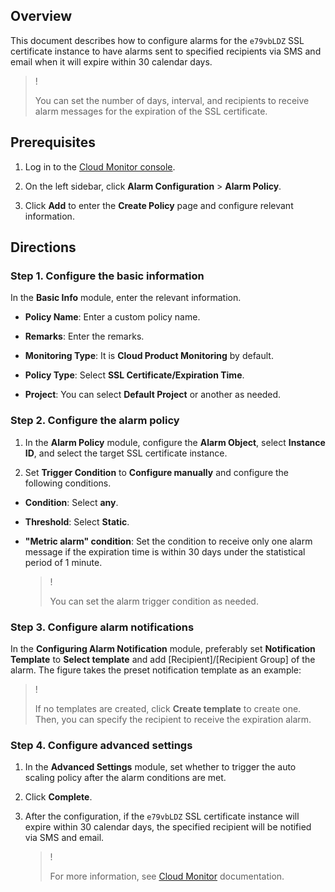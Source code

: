## Overview

This document describes how to configure alarms for the `e79vbLDZ` SSL certificate instance to have alarms sent to specified recipients via SMS and email when it will expire within 30 calendar days.

>!
> 
> You can set the number of days, interval, and recipients to receive alarm messages for the expiration of the SSL certificate.
> 


## Prerequisites
1. Log in to the [Cloud Monitor console](https://console.cloud.tencent.com/monitor/).

2. On the left sidebar, click **Alarm Configuration** > **Alarm Policy**.

3. Click **Add** to enter the **Create Policy** page and configure relevant information.


## Directions

### Step 1. Configure the basic information

In the **Basic Info** module, enter the relevant information.
- **Policy Name**: Enter a custom policy name.

- **Remarks**: Enter the remarks.

- **Monitoring Type**: It is **Cloud Product Monitoring** by default.

- **Policy Type**: Select **SSL Certificate/Expiration Time**.

- **Project**: You can select **Default Project** or another as needed.


### Step 2. Configure the alarm policy
1. In the **Alarm Policy** module, configure the **Alarm Object**, select **Instance ID**, and select the target SSL certificate instance.

2. Set **Trigger Condition** to **Configure manually** and configure the following conditions.

  - **Condition**: Select **any**.

  - **Threshold**: Select **Static**.

  - **"Metric alarm" condition**: Set the condition to receive only one alarm message if the expiration time is within 30 days under the statistical period of 1 minute.
    

      >!
      > 
      > You can set the alarm trigger condition as needed.
      > 


### Step 3. Configure alarm notifications

In the **Configuring Alarm Notification** module, preferably set **Notification Template** to **Select template** and add [Recipient]/[Recipient Group] of the alarm. The figure takes the preset notification template as an example:

>!
> 
> If no templates are created, click **Create template** to create one. Then, you can specify the recipient to receive the expiration alarm.
> 



### Step 4. Configure advanced settings
1. In the **Advanced Settings** module, set whether to trigger the auto scaling policy after the alarm conditions are met.

2. Click **Complete**.

3. After the configuration, if the `e79vbLDZ` SSL certificate instance will expire within 30 calendar days, the specified recipient will be notified via SMS and email.
   

   >!
   > 
   >  For more information, see [Cloud Monitor](https://www.tencentcloud.com/document/product/248) documentation.
   > 
